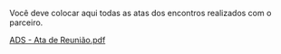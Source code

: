 Você deve colocar aqui todas as atas dos encontros realizados com o parceiro.

[ADS - Ata de Reunião.pdf](https://github.com/ICEI-PUC-Minas-PMV-ADS/pmv-ads-2024-1-e5-proj-empext-t4-acolhendo/files/14550179/ADS.-.Ata.de.Reuniao.pdf)
